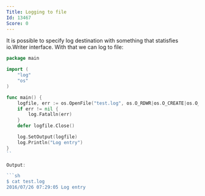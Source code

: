 ```yaml
---
Title: Logging to file
Id: 13467
Score: 0
---
```

It is possible to specify log destination with something that statisfies io.Writer interface. With that we can log to file:

```go
package main

import (
    "log"
    "os"
)

func main() {
    logfile, err := os.OpenFile("test.log", os.O_RDWR|os.O_CREATE|os.O_APPEND, 0666)
    if err != nil {
        log.Fatalln(err)
    }
    defer logfile.Close()

    log.SetOutput(logfile)
    log.Println("Log entry")
}
``

Output:

```sh
$ cat test.log
2016/07/26 07:29:05 Log entry
```
